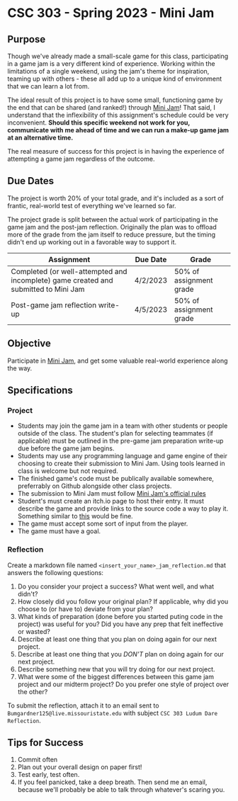 # CSC 303 - Spring 2023 - Mini Jam

## Purpose
Though we've already made a small-scale game for this class, participating in a game jam is a very
different kind of experience. Working within the limitations of a single weekend, using the jam's 
theme for inspiration, teaming up with others - these all add up to a unique kind of environment
that we can learn a lot from.

The ideal result of this project is to have some small, functioning game by the end that can be 
shared (and ranked!) through [Mini Jam](https://minijamofficial.com/)! That said, I understand that the inflexibility of this 
assignment's schedule could be very inconvenient. **Should this specific weekend not work for you,**
**communicate with me ahead of time and we can run a make-up game jam at an alternative time.**

The real measure of success for this project is in having the experience of attempting a game jam 
regardless of the outcome.

## Due Dates
The project is worth 20% of your total grade, and it's included as a sort of frantic, real-world
test of everything we've learned so far. 

The project grade is split between the actual work of participating in the game jam and the
post-jam reflection. Originally the plan was to offload more of the grade from the jam itself
to reduce pressure, but the timing didn't end up working out in a favorable way to support it.

Assignment                                                                         | Due Date | Grade
---------------------------------------------------------------------------------- | -------- | ----------------------
Completed (or well-attempted and incomplete) game created and submitted to Mini Jam| 4/2/2023 | 50% of assignment grade
Post-game jam reflection write-up                                                  | 4/5/2023 | 50% of assignment grade

## Objective
Participate in [Mini Jam](https://minijamofficial.com/), and get some valuable real-world experience along the way.

## Specifications
### Project
 * Students may join the game jam in a team with other students or people outside of the class.
   The student's plan for selecting teammates (if applicable) must be outlined in the pre-game jam
   preparation write-up due before the game jam begins.
 * Students may use any programming language and game engine of their choosing to create their 
   submission to Mini Jam. Using tools learned in class is welcome but not required.
 * The finished game's code must be publically available somewhere, preferrably on Github alongside
   other class projects.
 * The submission to Mini Jam must follow 
   [Mini Jam's official rules](https://minijamofficial.com/rules)
 * Student's must create an itch.io page to host their entry. It must describe the game and provide
   links to the source code a way to play it. Something similar to 
   [this](https://nbumgardner.itch.io/ludum-dare-52) 
   would be fine.
 * The game must accept some sort of input from the player.
 * The game must have a goal.

### Reflection
Create a markdown file named `<insert_your_name>_jam_reflection.md` that answers the following 
questions:
 1. Do you consider your project a success? What went well, and what didn't?
 2. How closely did you follow your original plan? If applicable, why did you choose to 
   (or have to) deviate from your plan?
 3. What kinds of preparation (done before you started puting code in the project) was useful for 
   you? Did you have any prep that felt ineffective or wasted?
 4. Describe at least one thing that you plan on doing again for our next project.
 5. Describe at least one thing that you *DON'T* plan on doing again for our next project.
 6. Describe something new that you will try doing for our next project.
 7. What were some of the biggest differences between this game jam project and our midterm project?
    Do you prefer one style of project over the other?

To submit the reflection, attach it to an email sent 
to `Bumgardner125@live.missouristate.edu` with subject `CSC 303 Ludum Dare Reflection`.

## Tips for Success
 1. Commit often
 2. Plan out your overall design on paper first!
 3. Test early, test often.
 4. If you feel panicked, take a deep breath. Then send me an email, because we'll probably be able to talk through whatever's scaring you.
